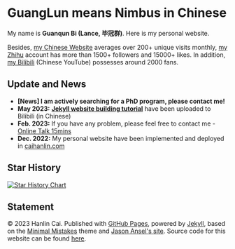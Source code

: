 # GuangLun means Nimbus in Chinese

My name is **Guanqun Bi (Lance, 毕冠群)**. Here is my personal website. 

Besides, [my Chinese Website](https://mieclance.club/) averages over 200+ unique visits monthly, [my Zhihu](https://www.zhihu.com/people/chlire) account has more than 1500+ followers and 15000+ likes. In addition, [my Bilibili](https://space.bilibili.com/594030035) (Chinese YouTube) possesses around 2000 fans.

## Update and News

- **[News] I am actively searching for a PhD program, please contact me!**
- **May 2023:** **[Jekyll website building tutorial](https://www.bilibili.com/video/BV1ja4y1G7tX/?share_source=copy_web&vd_source=c8936a3bacfd65375f9e88b3bb9a12ba)** have been uploaded to Bilibili (in Chinese)
- **Feb. 2023:** If you have any problem, please feel free to contact me - [Online Talk 15mins](https://calendly.com/lancecai/meet-with-lance)
- **Dec. 2022:** My personal website have been implemented and deployed in [caihanlin.com](https://caihanlin.com)

## Star History

[![Star History Chart](https://api.star-history.com/svg?repos=GuangLun2000/GuangLun2000.github.io&type=Date)](https://star-history.com/#GuangLun2000/GuangLun2000.github.io&Date)

## Statement

© 2023 Hanlin Cai. Published with [GitHub Pages](https://pages.github.com/), powered by [Jekyll](https://jekyllrb.com/), based on the [Minimal Mistakes](https://mademistakes.com/) theme and [Jason Ansel's site](https://github.com/jansel/jansel.github.io). Source code for this website can be found [here](https://github.com/GuangLun2000/GuangLun2000.github.io).
